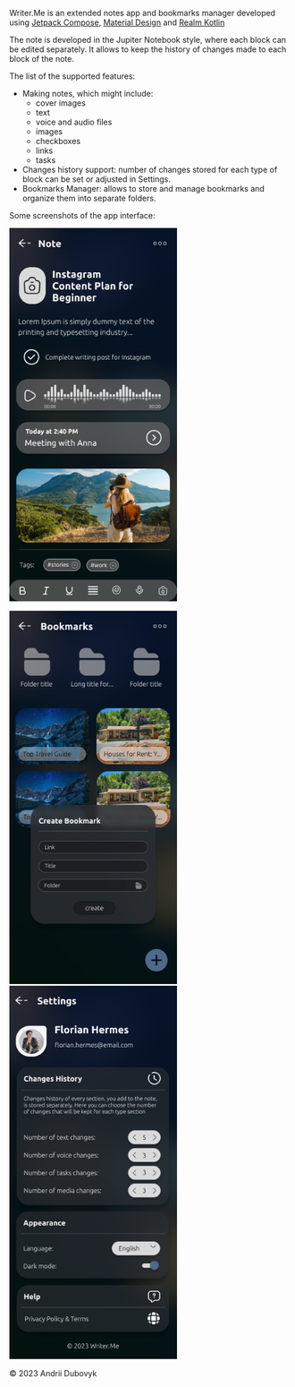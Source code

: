 Writer.Me is an extended notes app and bookmarks manager developed using [Jetpack Compose](https://developer.android.com/jetpack/compose), [Material Design](https://m2.material.io/) and [Realm Kotlin](https://github.com/realm/realm-kotlin)

The note is developed in the Jupiter Notebook style, where each block can be edited separately. 
It allows to keep the history of changes made to each block of the note.

The list of the supported features:
- Making notes, which might include:
    - cover images
    - text
    - voice and audio files
    - images
    - checkboxes
    - links
    - tasks
- Changes history support: number of changes stored for each type of block can be set or adjusted in Settings.
- Bookmarks Manager: allows to store and manage bookmarks and organize them into separate folders.

Some screenshots of the app interface: 

![Note editing screen](./screenshots/node_editing_screen.jpg)

![Bookmarks screen](./screenshots/bookmarks_screen.jpg)  ![Settings screen](./screenshots/settings_screen.jpg)

© 2023 Andrii Dubovyk
